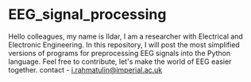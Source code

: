 # EEG_signal_processing
Hello colleagues, my name is Ildar, I am a researcher with Electrical and Electronic Engineering. In this repository, I will post the most simplified versions of programs for preprocessing EEG signals into the Python language. Feel free to contribute, let's make the world of EEG easier together.
contact  - i.rahmatulin@imperial.ac.uk
